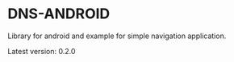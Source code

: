 # DNS-ANDROID
Library for android and example for simple navigation application.

Latest version: 0.2.0